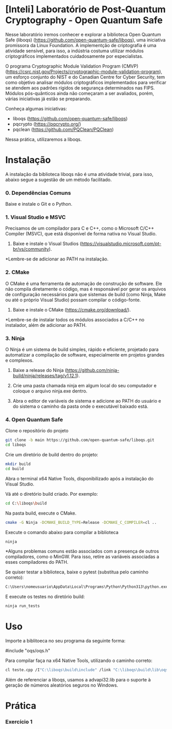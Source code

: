 # [Inteli] Laboratório de Post-Quantum Cryptography - Open Quantum Safe

Nesse laboratório iremos conhecer e explorar a biblioteca Open Quantum Safe (liboqs) (https://github.com/open-quantum-safe/liboqs), uma iniciativa promissora da Linux Foundation. A implementção de criptografia é uma atividade sensível, para isso, a indústria costuma utilizar módulos criptográficos implementados cuidadosamente por especialistas. 

O programa Cryptographic Module Validation Program (CMVP) (https://csrc.nist.gov/Projects/cryptographic-module-validation-program), um esforço conjunto do NIST e do Canadian Centre for Cyber Security, tem como objetivo analisar módulos criptográficos implementados para verificar se atendem aos padrões rígidos de segurança determinados nas FIPS. Módulos pós-quânticos ainda não começaram a ser avaliados, porém, várias iniciativas já estão se preparando. 

Conheça algumas iniciativas: 

- liboqs (https://github.com/open-quantum-safe/liboqs)
- pqcrypto (https://pqcrypto.org/)
- pqclean (https://github.com/PQClean/PQClean)

Nessa prática, utilizaremos a liboqs.

# Instalação

A instalação da biblioteca liboqs não é uma atividade trivial, para isso, abaixo segue a sugestão de um método facilitado. 

### 0. Dependências Comuns

Baixe e instale o Git e o Python.

### 1. Visual Studio e MSVC

Precisamos de um compilador para C e C++, como o Microsoft C/C++ Compiler (MSVC), que está disponível de forma nativa no Visual Studio.

1. Baixe e instale o Visual Studios (https://visualstudio.microsoft.com/pt-br/vs/community).

*Lembre-se de adicionar ao PATH na instalação. 

### 2. CMake

O CMake é uma ferramenta de automação de construção de software. Ele não compila diretamente o código, mas é responsável por gerar os arquivos de configuração necessários para que sistemas de build (como Ninja, Make ou até o próprio Visual Studio) possam compilar o código-fonte.

1. Baixe e instale o CMake (https://cmake.org/download/).

*Lembre-se de instalar todos os módulos associados a C/C++ no instalador, além de adicionar ao PATH. 

### 3. Ninja

O Ninja é um sistema de build simples, rápido e eficiente, projetado para automatizar a compilação de software, especialmente em projetos grandes e complexos.

1. Baixe a release do Ninja (https://github.com/ninja-build/ninja/releases/tag/v1.12.1).

2. Crie uma pasta chamada ninja em algum local do seu computador e coloque o arquivo ninja.exe dentro. 

3. Abra o editor de variáveis de sistema e adicione ao PATH do usuário e do sistema o caminho da pasta onde o executável baixado está. 

### 4. Open Quantum Safe

Clone o repositório do projeto

```bash
git clone -b main https://github.com/open-quantum-safe/liboqs.git
cd liboqs
```

Crie um diretório de build dentro do projeto:

```bash
mkdir build
cd build
```

Abra o terminal x64 Native Tools, disponibilizado após a instalação do Visual Studio. 

Vá até o diretório build criado. Por exemplo:

```bash
cd C:\liboqs\build
```

Na pasta build, execute o CMake.

```bash
cmake -G Ninja -DCMAKE_BUILD_TYPE=Release -DCMAKE_C_COMPILER=cl ..
```

Execute o comando abaixo para compilar a biblioteca

```bash
ninja
```

*Alguns problemas comuns estão associados com a presença de outros compiladores, como o MinGW. Para isso, retire as variáveis associadas a esses compiladores do PATH. 

Se quiser testar a biblioteca, baixe o pytest (substitua pelo caminho correto):

```bash
C:\Users\nomeusuario\AppData\Local\Programs\Python\Python313\python.exe -m pip install pytest pytest-xdist pyyaml
```

E execute os testes no diretório build:


```bash
ninja run_tests
```

# Uso

Importe a biblitoeca no seu programa da seguinte forma:

#include "oqs/oqs.h"

Para compilar faça na x64 Native Tools, utilizando o caminho correto:

```bash
cl teste.cpp /I"C:\liboqs\build\include" /link "C:\liboqs\build\lib\oqs.lib" advapi32.lib
``` 

Além de referenciar a liboqs, usamos a advapi32.lib para o suporte à geração de números aleatórios seguros no Windows.

# Prática

### Exercício 1 













